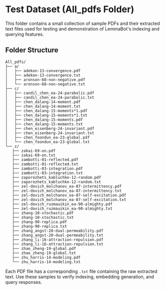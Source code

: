 # Test Dataset (All_pdfs Folder)

This folder contains a small collection of sample PDFs and their extracted text files used for testing and demonstration of LemmaBot's indexing and querying features.

## Folder Structure
```plain
All_pdfs/
├── a/
│   ├── adekon-13-convergence.pdf
│   ├── adekon-13-convergence.txt
│   ├── aronson-68-non-negative.pdf
│   └── aronson-68-non-negative.txt
├── c/
│   ├── candil_chen_ea-24-parabolic.pdf
│   ├── candil_chen_ea-24-parabolic.txt
│   ├── chen_dalang-14-moment.pdf
│   ├── chen_dalang-14-moment.txt
│   ├── chen_dalang-15-moments*1.pdf
│   ├── chen_dalang-15-moments*1.txt
│   ├── chen_dalang-15-moments.pdf
│   ├── chen_dalang-15-moments.txt
│   ├── chen_eisenberg-24-invariant.pdf
│   ├── chen_eisenberg-24-invariant.txt
│   ├── chen_foondun_ea-23-global.pdf
│   └── chen_foondun_ea-23-global.txt
└── z/
   ├── zakai-69-on.pdf
   ├── zakai-69-on.txt
   ├── zambotti-01-reflected.pdf
   ├── zambotti-01-reflected.txt
   ├── zambotti-03-integration.pdf
   ├── zambotti-03-integration.txt
   ├── zaporozhets_kabluchko-12-random.pdf
   ├── zaporozhets_kabluchko-12-random.txt
   ├── zel-dovich_molchanov_ea-87-intermittency.pdf
   ├── zel-dovich_molchanov_ea-87-intermittency.txt
   ├── zel-dovich_molchanov_ea-87-self-excitation.pdf
   ├── zel-dovich_molchanov_ea-87-self-excitation.txt
   ├── zel-dovich_ruzmauikin_ea-90-almighty.pdf
   ├── zel-dovich_ruzmauikin_ea-90-almighty.txt
   ├── zhang-10-stochastic.pdf
   ├── zhang-10-stochastic.txt
   ├── zhang-90-replica.pdf
   ├── zhang-90-replica.txt
   ├── zhang_angst-20-dual-permeability.pdf
   ├── zhang_angst-20-dual-permeability.txt
   ├── zhang_li-16-attraction-repulsion.pdf
   ├── zhang_li-16-attraction-repulsion.txt
   ├── zhao_zheng-19-global.pdf
   ├── zhao_zheng-19-global.txt
   ├── zhu_harris-14-modeling.pdf
   └── zhu_harris-14-modeling.txt
```

Each PDF file has a corresponding `.txt` file containing the raw extracted text. Use these samples to verify indexing, embedding generation, and query responses.